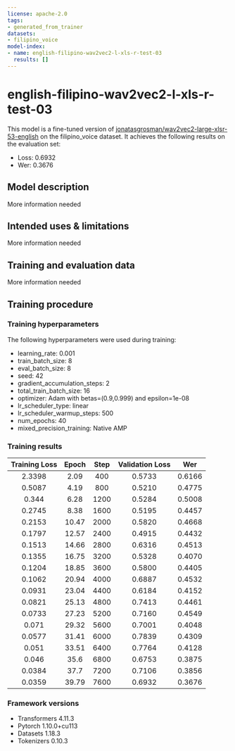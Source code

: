 ```yaml
---
license: apache-2.0
tags:
- generated_from_trainer
datasets:
- filipino_voice
model-index:
- name: english-filipino-wav2vec2-l-xls-r-test-03
  results: []
---
```


<!-- This model card has been generated automatically according to the information the Trainer had access to. You
should probably proofread and complete it, then remove this comment. -->

# english-filipino-wav2vec2-l-xls-r-test-03

This model is a fine-tuned version of [jonatasgrosman/wav2vec2-large-xlsr-53-english](https://huggingface.co/jonatasgrosman/wav2vec2-large-xlsr-53-english) on the filipino_voice dataset.
It achieves the following results on the evaluation set:
- Loss: 0.6932
- Wer: 0.3676

## Model description

More information needed

## Intended uses & limitations

More information needed

## Training and evaluation data

More information needed

## Training procedure

### Training hyperparameters

The following hyperparameters were used during training:
- learning_rate: 0.001
- train_batch_size: 8
- eval_batch_size: 8
- seed: 42
- gradient_accumulation_steps: 2
- total_train_batch_size: 16
- optimizer: Adam with betas=(0.9,0.999) and epsilon=1e-08
- lr_scheduler_type: linear
- lr_scheduler_warmup_steps: 500
- num_epochs: 40
- mixed_precision_training: Native AMP

### Training results

| Training Loss | Epoch | Step | Validation Loss | Wer    |
|:-------------:|:-----:|:----:|:---------------:|:------:|
| 2.3398        | 2.09  | 400  | 0.5733          | 0.6166 |
| 0.5087        | 4.19  | 800  | 0.5210          | 0.4775 |
| 0.344         | 6.28  | 1200 | 0.5284          | 0.5008 |
| 0.2745        | 8.38  | 1600 | 0.5195          | 0.4457 |
| 0.2153        | 10.47 | 2000 | 0.5820          | 0.4668 |
| 0.1797        | 12.57 | 2400 | 0.4915          | 0.4432 |
| 0.1513        | 14.66 | 2800 | 0.6316          | 0.4513 |
| 0.1355        | 16.75 | 3200 | 0.5328          | 0.4070 |
| 0.1204        | 18.85 | 3600 | 0.5800          | 0.4405 |
| 0.1062        | 20.94 | 4000 | 0.6887          | 0.4532 |
| 0.0931        | 23.04 | 4400 | 0.6184          | 0.4152 |
| 0.0821        | 25.13 | 4800 | 0.7413          | 0.4461 |
| 0.0733        | 27.23 | 5200 | 0.7160          | 0.4549 |
| 0.071         | 29.32 | 5600 | 0.7001          | 0.4048 |
| 0.0577        | 31.41 | 6000 | 0.7839          | 0.4309 |
| 0.051         | 33.51 | 6400 | 0.7764          | 0.4128 |
| 0.046         | 35.6  | 6800 | 0.6753          | 0.3875 |
| 0.0384        | 37.7  | 7200 | 0.7106          | 0.3856 |
| 0.0359        | 39.79 | 7600 | 0.6932          | 0.3676 |


### Framework versions

- Transformers 4.11.3
- Pytorch 1.10.0+cu113
- Datasets 1.18.3
- Tokenizers 0.10.3
